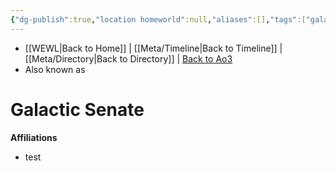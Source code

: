 ```yaml
---
{"dg-publish":true,"location homeworld":null,"aliases":[],"tags":["galacticsenate imperialsenate","resistance firstorder","sith jedi","faction"],"permalink":"/factions-cults-cultures-governments/galactic-senate/","dgPassFrontmatter":true}
---
```


- [[WEWL\|Back to Home]] | [[Meta/Timeline\|Back to Timeline]] | [[Meta/Directory\|Back to Directory]] | [Back to Ao3](https://archiveofourown.org/works/19334440/chapters/45992584)
- Also known as

# Galactic Senate


**Affiliations** 
- test
